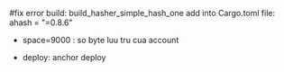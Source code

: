 #fix error build: build_hasher_simple_hash_one
add into Cargo.toml file:  ahash = "=0.8.6"

- space=9000 : so byte luu tru cua account

- deploy: anchor deploy
